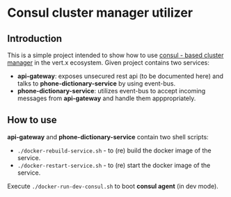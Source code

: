 # Consul cluster manager utilizer #

**Introduction**
-
This is a simple project intended to show how to use [consul - based cluster manager](https://github.com/reactiverse/consul-cluster-manager) in the vert.x ecosystem. Given project contains two services: 

- **api-gateway**: exposes unsecured rest api (to be documented here) and talks to **phone-dictionary-service** by using event-bus.
- **phone-dictionary-service**: utilizes event-bus to accept incoming messages from **api-gateway** and handle them apppropriately.

**How to use**
- 
**api-gateway** and **phone-dictionary-service** contain two shell scripts: 
- ```./docker-rebuild-service.sh``` - to (re) build the docker image of the service.
- ```./docker-restart-service.sh``` - to (re) start the docker image of the service.

Execute ```./docker-run-dev-consul.sh``` to boot **consul agent** (in dev mode). 

